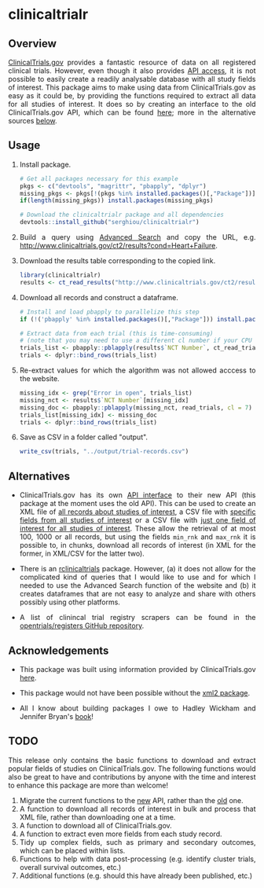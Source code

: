 # clinicaltrialr

<div align="justify">

## Overview

[ClinicalTrials.gov](https://www.clinicaltrials.gov/) provides a fantastic resource of data on all registered clinical trials. However, even though it also provides [API access](https://www.clinicaltrials.gov/ct2/resources/download), it is not possible to easily create a readily analysable database with all study fields of interest. This package aims to make using data from ClinicalTrials.gov as easy as it could be, by providing the functions required to extract all data for all studies of interest. It does so by creating an interface to the old ClinicalTrials.gov API, which can be found [here](https://www.clinicaltrials.gov/ct2/resources/download); more in the alternative sources [below](#Alternatives).


## Usage

1. Install package.

    ```r
    # Get all packages necessary for this example
    pkgs <- c("devtools", "magrittr", "pbapply", "dplyr")
    missing_pkgs <- pkgs[!(pkgs %in% installed.packages()[,"Package"])]
    if(length(missing_pkgs)) install.packages(missing_pkgs)
    
    # Download the clinicaltrialr package and all dependencies
    devtools::install_github("serghiou/clinicaltrialr")
    ```

2. Build a query using [Advanced Search](https://www.clinicaltrials.gov/ct2/search/advanced?cond=&term=&cntry=&state=&city=&dist=) and copy the URL, e.g. http://www.clinicaltrials.gov/ct2/results?cond=Heart+Failure.

3. Download the results table corresponding to the copied link.

    ```r
    library(clinicaltrialr)
    results <- ct_read_results("http://www.clinicaltrials.gov/ct2/results?cond=Heart+Failure")
    ```

4. Download all records and construct a dataframe.

    ```r
    # Install and load pbapply to parallelize this step
    if (!('pbapply' %in% installed.packages()[,"Package"])) install.packages("pbapply")
    
    # Extract data from each trial (this is time-consuming)
    # (note that you may need to use a different cl number if your CPU has less than 8 cores)
    trials_list <- pbapply::pblapply(results$`NCT Number`, ct_read_trial, cl = 7)
    trials <- dplyr::bind_rows(trials_list)
    ```

5. Re-extract values for which the algorithm was not allowed acccess to the website.

    ```r
    missing_idx <- grep("Error in open", trials_list)
    missing_nct <- results$`NCT Number`[missing_idx]
    missing_doc <- pbapply::pblapply(missing_nct, read_trials, cl = 7)
    trials_list[missing_idx] <- missing_doc
    trials <- dplyr::bind_rows(trials_list)
    ```

6. Save as CSV in a folder called "output".

    ```r
    write_csv(trials, "../output/trial-records.csv")
    ```


## Alternatives

* ClinicalTrials.gov has its own [API interface](https://clinicaltrials.gov/api/gui) to their new API (this package at the moment uses the old API). This can be used to create an XML file of [all records about studies of interest](https://clinicaltrials.gov/api/gui/demo/simple_full_study), a CSV file with [specific fields from all studies of interest](https://clinicaltrials.gov/api/gui/demo/simple_study_fields) or a CSV file with [just one field of interest for all studies of interest](https://clinicaltrials.gov/api/gui/demo/simple_field_values). These allow the retrieval of at most 100, 1000 or all records, but using the fields `min_rnk` and `max_rnk` it is possible to, in chunks, download all records of interest (in XML for the former, in XML/CSV for the latter two).

* There is an [rclinicaltrials](https://github.com/sachsmc/rclinicaltrials) package. However, (a) it does not allow for the complicated kind of queries that I would like to use and for which I needed to use the Advanced Search function of the website and (b) it creates dataframes that are not easy to analyze and share with others possibly using other platforms.

* A list of clinincal trial registry scrapers can be found in the [opentrials/registers GitHub repository](https://github.com/opentrials/registers).


## Acknowledgements

* This package was built using information provided by ClinicalTrials.gov [here](https://www.clinicaltrials.gov/ct2/resources/download).

* This package would not have been possible without the [xml2 package](https://github.com/r-lib/xml2).

* All I know about building packages I owe to Hadley Wickham and Jennifer Bryan's [book](https://r-pkgs.org/)!


## TODO

This release only contains the basic functions to download and extract popular fields of studies on ClinicalTrials.gov. The following functions would also be great to have and contributions by anyone with the time and interest to enhance this package are more than welcome!

1. Migrate the current functions to the [new](https://clinicaltrials.gov/api/gui/home) API, rather than the [old](https://www.clinicaltrials.gov/ct2/resources/download) one.
2. A function to download all records of interest in bulk and process that XML file, rather than downloading one at a time.
3. A function to download all of ClinicalTrials.gov.
4. A function to extract even more fields from each study record.
5. Tidy up complex fields, such as primary and secondary outcomes, which can be placed within lists.
6. Functions to help with data post-processing (e.g. identify cluster trials, overall survival outcomes, etc.)
7. Additional functions (e.g. should this have already been published, etc.)

</div>
